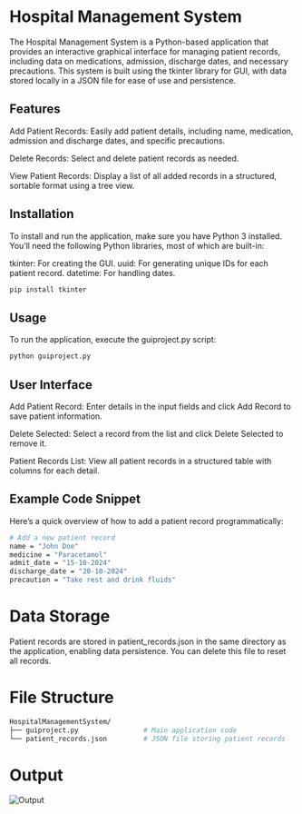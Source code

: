 # Hospital Management System

The Hospital Management System is a Python-based application that provides an interactive graphical interface for managing patient records, including data on medications, admission, discharge dates, and necessary precautions. This system is built using the tkinter library for GUI, with data stored locally in a JSON file for ease of use and persistence.

## Features

Add Patient Records: Easily add patient details, including name, medication, admission and discharge dates, and specific precautions.

Delete Records: Select and delete patient records as needed.

View Patient Records: Display a list of all added records in a structured, sortable format using a tree view.

## Installation

To install and run the application, make sure you have Python 3 installed. You’ll need the following Python libraries, most of which are built-in:

tkinter: For creating the GUI.
uuid: For generating unique IDs for each patient record.
datetime: For handling dates.

```bash
pip install tkinter
```

## Usage
To run the application, execute the guiproject.py script:
```python
python guiproject.py
```

## User Interface

Add Patient Record: Enter details in the input fields and click Add Record to save patient information.

Delete Selected: Select a record from the list and click Delete Selected to remove it.

Patient Records List: View all patient records in a structured table with columns for each detail.

## Example Code Snippet
Here’s a quick overview of how to add a patient record programmatically:
```bash
# Add a new patient record
name = "John Doe"
medicine = "Paracetamol"
admit_date = "15-10-2024"
discharge_date = "20-10-2024"
precaution = "Take rest and drink fluids"
```
# Data Storage
Patient records are stored in patient_records.json in the same directory as the application, enabling data persistence. You can delete this file to reset all records.
# File Structure
```bash
HospitalManagementSystem/
├── guiproject.py                # Main application code
└── patient_records.json         # JSON file storing patient records
```
# Output

![Output](https://github.com/user-attachments/assets/c75f9c59-d923-4252-bfaa-403975a671ba)
